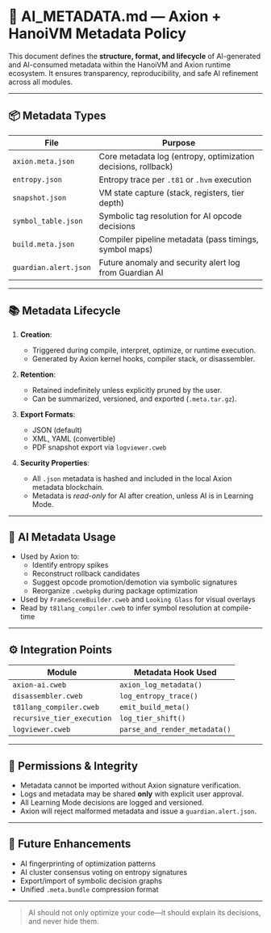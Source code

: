 # 🧠 AI_METADATA.md — Axion + HanoiVM Metadata Policy

This document defines the **structure, format, and lifecycle** of AI-generated and AI-consumed metadata within the HanoiVM and Axion runtime ecosystem. It ensures transparency, reproducibility, and safe AI refinement across all modules.

---

## 📦 Metadata Types

| File                      | Purpose                                                       |
|---------------------------|---------------------------------------------------------------|
| `axion.meta.json`         | Core metadata log (entropy, optimization decisions, rollback) |
| `entropy.json`            | Entropy trace per `.t81` or `.hvm` execution                 |
| `snapshot.json`           | VM state capture (stack, registers, tier depth)              |
| `symbol_table.json`       | Symbolic tag resolution for AI opcode decisions              |
| `build.meta.json`         | Compiler pipeline metadata (pass timings, symbol maps)       |
| `guardian.alert.json`     | Future anomaly and security alert log from Guardian AI       |

---

## 📚 Metadata Lifecycle

1. **Creation**:
   - Triggered during compile, interpret, optimize, or runtime execution.
   - Generated by Axion kernel hooks, compiler stack, or disassembler.

2. **Retention**:
   - Retained indefinitely unless explicitly pruned by the user.
   - Can be summarized, versioned, and exported (`.meta.tar.gz`).

3. **Export Formats**:
   - JSON (default)
   - XML, YAML (convertible)
   - PDF snapshot export via `logviewer.cweb`

4. **Security Properties**:
   - All `.json` metadata is hashed and included in the local Axion metadata blockchain.
   - Metadata is *read-only* for AI after creation, unless AI is in Learning Mode.

---

## 🔄 AI Metadata Usage

- Used by Axion to:
  - Identify entropy spikes
  - Reconstruct rollback candidates
  - Suggest opcode promotion/demotion via symbolic signatures
  - Reorganize `.cwebpkg` during package optimization
- Used by `FrameSceneBuilder.cweb` and `Looking Glass` for visual overlays
- Read by `t81lang_compiler.cweb` to infer symbol resolution at compile-time

---

## ⚙️ Integration Points

| Module                      | Metadata Hook Used             |
|-----------------------------|---------------------------------|
| `axion-ai.cweb`             | `axion_log_metadata()`          |
| `disassembler.cweb`         | `log_entropy_trace()`           |
| `t81lang_compiler.cweb`     | `emit_build_meta()`            |
| `recursive_tier_execution`  | `log_tier_shift()`             |
| `logviewer.cweb`            | `parse_and_render_metadata()`  |

---

## 🔐 Permissions & Integrity

- Metadata cannot be imported without Axion signature verification.
- Logs and metadata may be shared **only** with explicit user approval.
- All Learning Mode decisions are logged and versioned.
- Axion will reject malformed metadata and issue a `guardian.alert.json`.

---

## 🧬 Future Enhancements

- AI fingerprinting of optimization patterns
- AI cluster consensus voting on entropy signatures
- Export/import of symbolic decision graphs
- Unified `.meta.bundle` compression format

---

> AI should not only optimize your code—it should explain its decisions, and never hide them.

